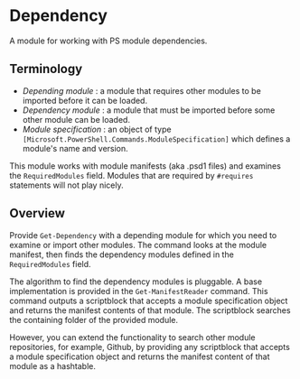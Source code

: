 # Dependency

A module for working with PS module dependencies.

## Terminology

- _Depending module_ : a module that requires other modules to be imported before it can be loaded.
- _Dependency module_ : a module that must be imported before some other module can be loaded.
- _Module specification_ : an object of type `[Microsoft.PowerShell.Commands.ModuleSpecification]` which defines a module's name and version.

This module works with module manifests (aka .psd1 files) and examines the `RequiredModules` field. Modules that are required by `#requires` statements will not play nicely.

## Overview

Provide `Get-Dependency` with a depending module for which you need to examine or import other modules. The command looks at the module manifest, then finds the dependency modules defined in the `RequiredModules` field.

The algorithm to find the dependency modules is pluggable. A base implementation is provided in the `Get-ManifestReader` command. This command outputs a scriptblock that accepts a module specification object and returns the manifest contents of that module. The scriptblock searches the containing folder of the provided module.

However, you can extend the functionality to search other module repositories, for example, Github, by providing any scriptblock that accepts a module specification object and returns the manifest content of that module as a hashtable.